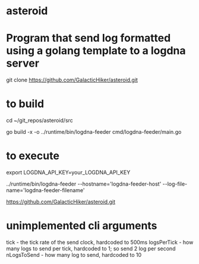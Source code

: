 # asteroid

# Program that send log formatted using a golang template to a logdna server
git clone https://github.com/GalacticHiker/asteroid.git

# to build
cd ~/git_repos/asteroid/src

go build -x -o ../runtime/bin/logdna-feeder cmd/logdna-feeder/main.go

# to execute
export LOGDNA_API_KEY=your_LOGDNA_API_KEY

../runtime/bin/logdna-feeder --hostname='logdna-feeder-host' --log-file-name='logdna-feeder-filename'


https://github.com/GalacticHiker/asteroid.git

# unimplemented cli arguments

tick  - the tick rate of the send clock, hardcoded to 500ms 
logsPerTick - how many logs to send per tick, hardcoded to 1; so send 2 log per second
nLogsToSend - how many log to send, hardcoded to 10

